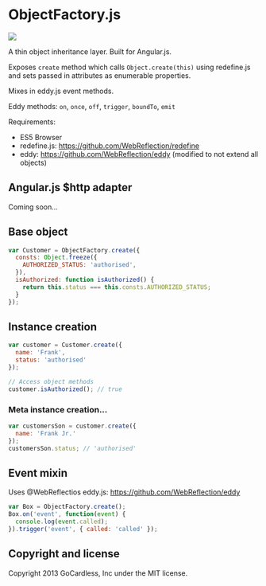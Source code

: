 # ObjectFactory.js

![](https://circleci.com/gh/gocardless/object-factory.js.png?circle-token=:circle-token)

A thin object inheritance layer. Built for Angular.js.

Exposes `create` method which calls `Object.create(this)` using redefine.js
and sets passed in attributes as enumerable properties.

Mixes in eddy.js event methods.

Eddy methods: `on`, `once`, `off`, `trigger`, `boundTo`, `emit`

Requirements:
- ES5 Browser
- redefine.js: https://github.com/WebReflection/redefine
- eddy: https://github.com/WebReflection/eddy (modified to not extend all objects)

## Angular.js $http adapter

Coming soon...

## Base object

```javascript
var Customer = ObjectFactory.create({
  consts: Object.freeze({
    AUTHORIZED_STATUS: 'authorised',
  }),
  isAuthorized: function isAuthorized() {
    return this.status === this.consts.AUTHORIZED_STATUS;
  }
});
```

## Instance creation

```javascript
var customer = Customer.create({
  name: 'Frank',
  status: 'authorised'
});

// Access object methods
customer.isAuthorized(); // true
```

### Meta instance creation...

```javascript
var customersSon = customer.create({
  name: 'Frank Jr.'
});
customersSon.status; // 'authorised'
```

## Event mixin

Uses @WebReflectios eddy.js: https://github.com/WebReflection/eddy

```javascript
var Box = ObjectFactory.create();
Box.on('event', function(event) {
  console.log(event.called);
}).trigger('event', { called: 'called' });
```

## Copyright and license

Copyright 2013 GoCardless, Inc under the MIT license.
